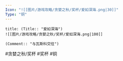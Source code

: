 ```yaml
---
Icon: "![[图片/游戏攻略/贪婪之秋/奖杯/爱如深海.png|30]]"
Type: "铜"
---
```

```ad-common-bronze-trophy
title: (Title:: "爱如深海")
![[图片/游戏攻略/贪婪之秋/奖杯/爱如深海.png|100]]

(Comment:: "与瓦斯科交往")
```

#贪婪之秋/奖杯 #奖杯 #铜
